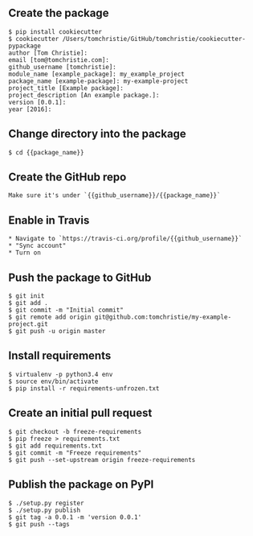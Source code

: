 ## Create the package

    $ pip install cookiecutter
    $ cookiecutter /Users/tomchristie/GitHub/tomchristie/cookiecutter-pypackage
    author [Tom Christie]:
    email [tom@tomchristie.com]:
    github_username [tomchristie]:
    module_name [example_package]: my_example_project
    package_name [example-package]: my-example-project
    project_title [Example package]:
    project_description [An example package.]:
    version [0.0.1]:
    year [2016]:

## Change directory into the package

    $ cd {{package_name}}

## Create the GitHub repo

    Make sure it's under `{{github_username}}/{{package_name}}`

## Enable in Travis

    * Navigate to `https://travis-ci.org/profile/{{github_username}}`
    * "Sync account"
    * Turn on

## Push the package to GitHub

    $ git init
    $ git add .
    $ git commit -m "Initial commit"
    $ git remote add origin git@github.com:tomchristie/my-example-project.git
    $ git push -u origin master

## Install requirements

    $ virtualenv -p python3.4 env
    $ source env/bin/activate
    $ pip install -r requirements-unfrozen.txt

## Create an initial pull request

    $ git checkout -b freeze-requirements
    $ pip freeze > requirements.txt
    $ git add requirements.txt
    $ git commit -m "Freeze requirements"
    $ git push --set-upstream origin freeze-requirements

## Publish the package on PyPI

    $ ./setup.py register
    $ ./setup.py publish
    $ git tag -a 0.0.1 -m 'version 0.0.1'
    $ git push --tags
